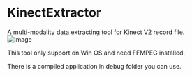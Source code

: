 # KinectExtractor
A multi-modality data extracting tool for Kinect V2 record file.  
![image](https://user-images.githubusercontent.com/34243204/109804311-115c5a80-7c5d-11eb-87a4-5ebd00a0c652.png)

This tool only support on Win OS and need FFMPEG installed.

There is a compiled application in debug folder you can use.
